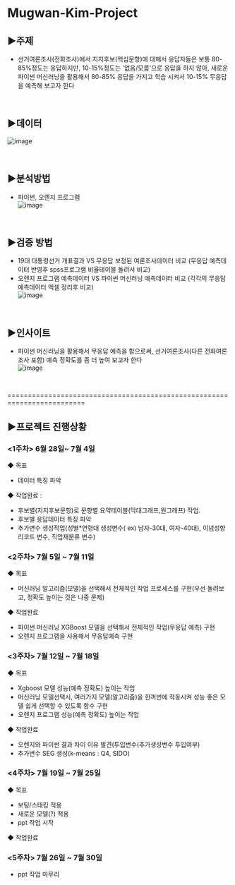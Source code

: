 # Mugwan-Kim-Project

## ▶주제 
 - 선거여론조사(전화조사)에서 지지후보(핵심문항)에 대해서 응답자들은 보통 80-85%정도는 응답하지만, 10-15%정도는 '없음/모름'으로 응답을 하지 않아, 새로운 파이썬 머신러닝을 활용해서 80-85% 응답을 가지고 학습 시켜서 10-15% 무응답을 예측해 보고자 한다

<br>

## ▶데이터
![image](https://user-images.githubusercontent.com/83946378/127790460-3aeaab78-4ef1-404a-bde1-b53437f74be0.png)

<br>

## ▶분석방법
 - 파이썬, 오렌지 프로그램<br>
![image](https://user-images.githubusercontent.com/83946378/128139290-4ae447d5-1082-41d1-8a4a-659d98b42e46.png)

<br>

## ▶검증 방법
 - 19대 대통령선거 개표결과 VS 무응답 보정된 여론조사데이터 비교 (무응답 예측데이터 반영후 spss프로그램 비율테이블 돌려서 비교)
 - 오렌지 프로그램 예측데이터 VS 파이썬 머신러닝 예측데이터 비교 (각각의 무응답 예측데이터 엑셀 정리후 비교)<br>
![image](https://user-images.githubusercontent.com/83946378/128139587-037953fe-bca1-48de-94ee-c41c82ab93db.png)

<br>

## ▶인사이트
 - 파이썬 머신러닝을 활용해서 무응답 예측을 함으로써, 선거여론조사(다른 전화여론조사 포함) 예측 정확도를 좀 더 높여 보고자 한다<br>
![image](https://user-images.githubusercontent.com/83946378/128139879-e1baf5a9-275c-45a6-8f44-0aea6cc47544.png)

<br>

=========================================================================


## ▶프로젝트 진행상황<br>
### <1주차> 6월 28일~ 7월 4일
 ◆ 목표
  - 데이터 특징 파악

 ◆ 작업완료 : 
  - 후보별(지지후보문항)로 문항별 요약테이블(막대그래프,원그래프) 작업.
  - 후보별 응답데이터 특징 파악
  - 추가변수 생성작업(성별*연령대 생성변수( ex) 남자-30대, 여자-40대), 이념성향 리코드 변수, 직업재분류 변수)<br>

### <2주차> 7월 5일 ~ 7월 11일
 ◆ 목표
  - 머신러닝 알고리즘(모델)을 선택해서 전체적인 작업 프로세스를 구현(우선 돌려보고, 정확도 높이는 것은 나중 문제)

 ◆ 작업완료
  - 파이썬 머신러닝 XGBoost 모델을 선택해서 전체적인 작업(무응답 예측) 구현
  - 오렌지 프로그램을 사용해서 무응답예측 구현<br>

### <3주차> 7월 12일 ~ 7월 18일
 ◆ 목표
  - Xgboost 모델 성능(예측 정확도) 높이는 작업
  - 머신러닝 모델선택시, 여러가지 모델(알고리즘)을 한꺼번에 작동시켜 성능 좋은 모델 쉽게 선택할 수 있도록 함수 구현
  - 오렌지 프로그램 성능(예측 정확도) 높이는 작업
 
 ◆ 작업완료
  - 오렌지와 파이썬 결과 차이 이유 발견(투입변수(추가생성변수 투입여부) 
  - 추가변수 SEG 생성(k-means : Q4, SIDO)

### <4주차> 7월 19일 ~ 7월 25일
 ◆ 목표
  - 보팅/스태킹 적용
  - 새로운 모델(?) 적용
  - ppt 작업 시작
 
 ◆ 작업완료
 
 
### <5주차> 7월 26일 ~ 7월 30일 
  - ppt 작업 마무리
